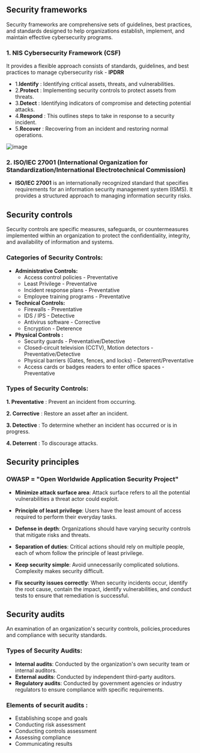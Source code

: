 ## Security frameworks


Security frameworks are comprehensive sets of guidelines, best practices, and standards designed to help organizations establish, implement, and maintain effective cybersecurity programs.

### 1. NIS Cybersecurity Framework (CSF) 

It provides a flexible approach consists of standards, guidelines, and best practices to manage cybersecurity risk - **IPDRR**

 - 1.**Identify** : Identifying critical assets, threats, and vulnerabilities.
 - 2.**Protect** :  Implementing security controls to protect assets from threats.
 - 3.**Detect** :  Identifying indicators of compromise and detecting potential attacks.
 - 4.**Respond** : This outlines steps to take in response to a security incident.
 - 5.**Recover** : Recovering from an incident and restoring normal operations.


![image](https://github.com/user-attachments/assets/7ae7f0e6-dfd2-43d5-9c1c-b7daf238c3fb)

### 2. ISO/IEC 27001 (International Organization for Standardization/International Electrotechnical Commission)

- **ISO/IEC 27001**  is an internationally recognized standard that specifies requirements for an information security management system (ISMS). It provides a structured approach to managing information security risks.

  

## Security controls

Security controls are specific measures, safeguards, or countermeasures implemented within an organization to protect the confidentiality, integrity, and availability of information and systems.

### Categories of Security Controls:

- **Administrative Controls:**
  - Access control policies - Preventative
  - Least Privilege - Preventative
  - Incident response plans - Preventative
  - Employee training programs - Preventative
- **Technical Controls:**
  - Firewalls - Preventative
  - IDS / IPS - Detective
  - Antivirus software - Corrective
  - Encryption - Deterence
- **Physical Controls :**
  - Security guards - Preventative/Detective
  - Closed-circuit television (CCTV), Motion detectors - Preventative/Detective
  - Physical barriers (Gates, fences, and locks) - Deterrent/Preventative
  - Access cards or badges readers to enter office spaces - Preventative
    
### Types of Security Controls:

**1. Preventative** : Prevent an incident from occurring.

**2. Corrective** : Restore an asset after an incident.

**3. Detective** : To determine whether an incident has occurred or is in progress.

**4. Deterrent** : To discourage attacks.


## Security principles

### OWASP = "Open Worldwide Application Security Project"
 - **Minimize attack surface area**: Attack surface refers to all the potential vulnerabilities a threat actor could exploit.

 - **Principle of least privilege**: Users have the least amount of access required to perform their everyday tasks.

 - **Defense in depth**: Organizations should have varying security controls that mitigate risks and threats.

 - **Separation of duties**: Critical actions should rely on multiple people, each of whom follow the principle of least privilege. 

 - **Keep security simple**: Avoid unnecessarily complicated solutions. Complexity makes security difficult. 

 - **Fix security issues correctly**: When security incidents occur, identify the root cause, contain the impact, identify vulnerabilities, and conduct tests to ensure that remediation is successful.
   

## Security audits

An examination of an organization's security controls, policies,procedures and compliance with security standards.

### Types of Security Audits:

- **Internal audits**: Conducted by the organization's own security team or internal auditors.
- **External audits**: Conducted by independent third-party auditors.
- **Regulatory audits**: Conducted by government agencies or industry regulators to ensure compliance with specific requirements.

### Elements of securit audits : 

- Establishing scope and goals
- Conducting risk assessment
- Conducting controls assessment
- Assessing compliance
- Communicating results
